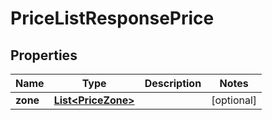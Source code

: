 
# PriceListResponsePrice

## Properties
Name | Type | Description | Notes
------------ | ------------- | ------------- | -------------
**zone** | [**List&lt;PriceZone&gt;**](PriceZone.md) |  |  [optional]



